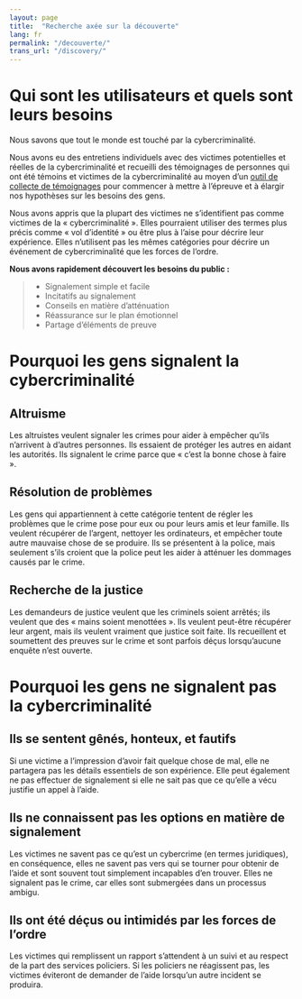 ```yaml
---
layout: page
title:  "Recherche axée sur la découverte"
lang: fr
permalink: "/decouverte/"
trans_url: "/discovery/"
---
```


# Qui sont les utilisateurs et quels sont leurs besoins

Nous savons que tout le monde est touché par la cybercriminalité. 

Nous avons eu des entretiens individuels avec des victimes potentielles et réelles de la cybercriminalité et recueilli des témoignages de personnes qui ont été témoins et victimes de la cybercriminalité au moyen d’un [outil de collecte de témoignages](https://tell-us.cds-snc.ca) pour commencer à mettre à l’épreuve et à élargir nos hypothèses sur les besoins des gens. 

Nous avons appris que la plupart des victimes ne s’identifient pas comme victimes de la « cybercriminalité ». Elles pourraient utiliser des termes plus précis comme « vol d’identité » ou être plus à l’aise pour décrire leur expérience. Elles n’utilisent pas les mêmes catégories pour décrire un événement de cybercriminalité que les forces de l’ordre. 

**Nous avons rapidement découvert les besoins du public :** 
> * Signalement simple et facile
> * Incitatifs au signalement
> * Conseils en matière d’atténuation
> * Réassurance sur le plan émotionnel
> * Partage d’éléments de preuve

# Pourquoi les gens signalent la cybercriminalité

## Altruisme

Les altruistes veulent signaler les crimes pour aider à empêcher qu’ils n’arrivent à d’autres personnes. Ils essaient de protéger les autres en aidant les autorités. Ils signalent le crime parce que « c’est la bonne chose à faire ». 

## Résolution de problèmes

Les gens qui appartiennent à cette catégorie tentent de régler les problèmes que le crime pose pour eux ou pour leurs amis et leur famille. Ils veulent récupérer de l’argent, nettoyer les ordinateurs, et empêcher toute autre mauvaise chose de se produire. Ils se présentent à la police, mais seulement s’ils croient que la police peut les aider à atténuer les dommages causés par le crime.

## Recherche de la justice

Les demandeurs de justice veulent que les criminels soient arrêtés; ils veulent que des « mains soient menottées ». Ils veulent peut-être récupérer leur argent, mais ils veulent vraiment que justice soit faite. Ils recueillent et soumettent des preuves sur le crime et sont parfois déçus lorsqu’aucune enquête n’est ouverte.

# Pourquoi les gens ne signalent pas la cybercriminalité

## Ils se sentent gênés, honteux, et fautifs

Si une victime a l’impression d’avoir fait quelque chose de mal, elle ne partagera pas les détails essentiels de son expérience. Elle peut également ne pas effectuer de signalement si elle ne sait pas que ce qu’elle a vécu justifie un appel à l’aide.

## Ils ne connaissent pas les options en matière de signalement

Les victimes ne savent pas ce qu’est un cybercrime (en termes juridiques), en conséquence, elles ne savent pas vers qui se tourner pour obtenir de l’aide et sont souvent tout simplement incapables d’en trouver. Elles ne signalent pas le crime, car elles sont submergées dans un processus ambigu. 

## Ils ont été déçus ou intimidés par les forces de l’ordre
Les victimes qui remplissent un rapport s’attendent à un suivi et au respect de la part des services policiers. Si les policiers ne réagissent pas, les victimes éviteront de demander de l’aide lorsqu’un autre incident se produira.
